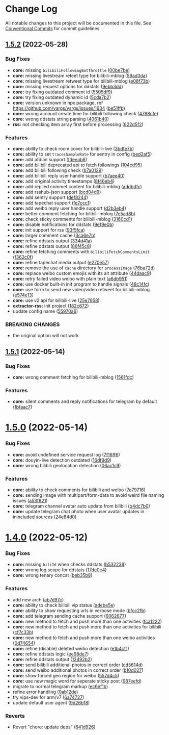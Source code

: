 # Change Log

All notable changes to this project will be documented in this file.
See [Conventional Commits](https://conventionalcommits.org) for commit guidelines.

## [1.5.2](https://github.com/sparanoid/a-soul/compare/v1.5.1...v1.5.2) (2022-05-28)


### Bug Fixes

* **core:** missing `bilibiliFollowingBotThrottle` ([00be7be](https://github.com/sparanoid/a-soul/commit/00be7bebb6249dbe85e95c0448b81c9fe51931e8))
* **core:** missing livestream reteet type for bilibili-mblog ([59ad3da](https://github.com/sparanoid/a-soul/commit/59ad3dac02c3329ccd69bd69510cb46833a95fc8))
* **core:** missing livestream retweet type for bilibili-mblog ([e08f73b](https://github.com/sparanoid/a-soul/commit/e08f73baf009d9f9f2eb33ecd2591f530d9f743d))
* **core:** missing request options for ddstats ([9ebb3dd](https://github.com/sparanoid/a-soul/commit/9ebb3ddf43c5fd2f7c4b5b711256d49640954d86))
* **core:** try fixing outdated comment id ([5505df9](https://github.com/sparanoid/a-soul/commit/5505df9f9203cd14d53664d6d216f66f1bde2271))
* **core:** try fixing outdated dynamic id ([5cda7b2](https://github.com/sparanoid/a-soul/commit/5cda7b2ebe08289432199c5b515a98787b1c9206))
* **core:** version unknown in npx package, ref https://github.com/yargs/yargs/issues/1934 ([be51ffb](https://github.com/sparanoid/a-soul/commit/be51ffb19ca5539f63d4c1a0462d8dc212410dc2))
* **core:** wrong account create time for bilibili following check ([4788cfe](https://github.com/sparanoid/a-soul/commit/4788cfee2e54d1478361fbfcb2368bfa937c0206))
* **core:** wrong ddstats string parsing ([4061b40](https://github.com/sparanoid/a-soul/commit/4061b400303945fb18a0a09e201c7302532de105))
* **rss:** not checking item array first before processing ([622d5f2](https://github.com/sparanoid/a-soul/commit/622d5f281afb63bb7ac0f9285cf25c47fc26cbae))


### Features

* **core:** ability to check room cover for bilibili-live ([3bdfe7b](https://github.com/sparanoid/a-soul/commit/3bdfe7b1d7570aacdf0b2be1015b83019802b06d))
* **core:** ability to set `tracesSampleRate` for sentry in config ([bed2af5](https://github.com/sparanoid/a-soul/commit/bed2af5d1c0db9df07c7526d42816478261c3747))
* **core:** add afdian support ([fdeeab6](https://github.com/sparanoid/a-soul/commit/fdeeab6773064f09f2d5405344b906129b4637c4))
* **core:** add bilibili deprecated api to fetch followings ([104cd95](https://github.com/sparanoid/a-soul/commit/104cd9533ea5284a61631847f588c8258a818571))
* **core:** add bilibili following check ([b7a0129](https://github.com/sparanoid/a-soul/commit/b7a012964ba92e706c4dddc4a978943bf8274e84))
* **core:** add bilibili reply user handle support ([b7aee40](https://github.com/sparanoid/a-soul/commit/b7aee40caf97a0e0341cbb93ce86bd5d0efb2375))
* **core:** add original activity timestamps ([8f46eb4](https://github.com/sparanoid/a-soul/commit/8f46eb4d95e31c2d2bd4b5159d3f07ce6712cdf1))
* **core:** add replied commet content for bilibili-mblog ([addbdfc](https://github.com/sparanoid/a-soul/commit/addbdfc3410d22c60cb82d316a829528556f1ce6))
* **core:** add rsshub-json support ([bcd04d9](https://github.com/sparanoid/a-soul/commit/bcd04d996e19dc34e47e2854f3efa65e452d1442))
* **core:** add sentry support ([def8244](https://github.com/sparanoid/a-soul/commit/def82444b1b3beb94ffb701004566d8f0ba2c4b9))
* **core:** add tapechat support ([fe7ccc1](https://github.com/sparanoid/a-soul/commit/fe7ccc1691969d11f8884039d6c0516a0f5a6fab))
* **core:** add weibo reply user handle support ([d2b3eb4](https://github.com/sparanoid/a-soul/commit/d2b3eb455a2036a6ef4fcada96931c776cfbebef))
* **core:** better comment fetching for bilibili-mblog ([7e5ad8b](https://github.com/sparanoid/a-soul/commit/7e5ad8b7708348b01a803c4a6ba3a453a0e79ff0))
* **core:** check sticky comments for bilibili-mblog ([3160cd1](https://github.com/sparanoid/a-soul/commit/3160cd102d62078345108a6b28fd877f30d8b7de))
* **core:** disable notifications for ddstats ([9ef9e0b](https://github.com/sparanoid/a-soul/commit/9ef9e0b4053149cce2d423fe11fad7e1178ffe87))
* **core:** init support for rss ([93f5fca](https://github.com/sparanoid/a-soul/commit/93f5fca339dccc29c3d6041853e866af7b0dec91))
* **core:** larger comment cache ([3ca6e7b](https://github.com/sparanoid/a-soul/commit/3ca6e7b1a4fed377e23cf1bb09d332ce988a676a))
* **core:** refine ddstats output ([334d41a](https://github.com/sparanoid/a-soul/commit/334d41a16db4bfcafa2c77d4e32c17001a2455f1))
* **core:** refine ddstats output ([86f45c8](https://github.com/sparanoid/a-soul/commit/86f45c874a0bf6bae422b31c763b4ca5a2b5fb6b))
* **core:** refine fetching comments with `bilibiliFetchCommentsLimit` ([f362c0f](https://github.com/sparanoid/a-soul/commit/f362c0f9b84363edbc95bfc6f71126aa71802b6c))
* **core:** refine tapechat media output ([e270e57](https://github.com/sparanoid/a-soul/commit/e270e57901538f9d53092fcea20f915eb02e8d05))
* **core:** remove the use of `cache` directory for `processImage` ([76ba72d](https://github.com/sparanoid/a-soul/commit/76ba72d9848cffcbbd734092dbe71b72b83d586a))
* **core:** replace weibo custom emojis with its alt attribute ([44daac9](https://github.com/sparanoid/a-soul/commit/44daac9eee8dfb843cc4b442da8a91f022fce937))
* **core:** retry failed video weibo with plain text ([a6db951](https://github.com/sparanoid/a-soul/commit/a6db9510a17b28cde05188273a00df72e3534927))
* **core:** use docker built-in init program to handle signals ([48c14fc](https://github.com/sparanoid/a-soul/commit/48c14fc9af3287f12971602c59444043cca6b444))
* **core:** use form to send new video/video retweet for bilibili-mblog ([e574e13](https://github.com/sparanoid/a-soul/commit/e574e13a6f46cd13b57d309b942cca78cfd18010))
* **core:** use v2 api for bilibili-live ([25e7658](https://github.com/sparanoid/a-soul/commit/25e765804fbd8d4ecfb9f2b00ee65217c8e19ada))
* **extractor-rss:** init project ([182c672](https://github.com/sparanoid/a-soul/commit/182c67258701873ecafb0df3c87a020d8aec0eee))
* update config name ([55970a6](https://github.com/sparanoid/a-soul/commit/55970a60b3e27f4cf33ff2c7455e937d32fc80fc))


### BREAKING CHANGES

* the original option will not work





## [1.5.1](https://github.com/sparanoid/a-soul/compare/v1.5.0...v1.5.1) (2022-05-14)


### Bug Fixes

* **core:** wrong comment fetching for bilibili-mblog ([1561fdc](https://github.com/sparanoid/a-soul/commit/1561fdcdc0b0ad0b2794e3745d04d64ed3d376a2))


### Features

* **core:** silent comments and reply notifications for telegram by default ([fbfaac7](https://github.com/sparanoid/a-soul/commit/fbfaac75a9fc57c7137fa544046022addeb7c227))





# [1.5.0](https://github.com/sparanoid/a-soul/compare/v1.4.0...v1.5.0) (2022-05-14)


### Bug Fixes

* **core:** avoid undefined service request log ([7f16ff6](https://github.com/sparanoid/a-soul/commit/7f16ff6ed3d783c5a814a9e2ae4cf8cfc293addd))
* **core:** douyin-live detection outdated ([16df9d9](https://github.com/sparanoid/a-soul/commit/16df9d993b3236a98150a82dc069537242c38689))
* **core:** wrong bilibili geolocation detection ([06ac1c9](https://github.com/sparanoid/a-soul/commit/06ac1c9eceb9a8e6286f1b3482e75d69c7b16ff3))


### Features

* **core:** ability to check comments for bilibili and weibo ([7e79716](https://github.com/sparanoid/a-soul/commit/7e797169b2a5402ae8b1c100bcda5248436d1902))
* **core:** sending image with multipart/form-data to avoid weird file naming issues ([a53f821](https://github.com/sparanoid/a-soul/commit/a53f82146c62de997409504f361af964e49295d4))
* **core:** telegram channel avatar auto update from bilibili ([b4dc7b0](https://github.com/sparanoid/a-soul/commit/b4dc7b026d3d3ca819449cc1acc3aa86ee30af86))
* **core:** update telegram chat photo when user avatar updates in inincluded sources ([24e84d0](https://github.com/sparanoid/a-soul/commit/24e84d0fca55c7451537ebe60d2e0fec44e01c83))





# [1.4.0](https://github.com/sparanoid/a-soul/compare/v1.3.2...v1.4.0) (2022-05-12)


### Bug Fixes

* **core:** missing `biliId` when checks ddstats ([b532238](https://github.com/sparanoid/a-soul/commit/b5322381f4697f8d0f64e4491b7cbfbd3c6a9261))
* **core:** wrong log scope for ddstats ([17de0c4](https://github.com/sparanoid/a-soul/commit/17de0c4aca98421f067e8d748206a6005e4cb539))
* **core:** wrong tenary concat ([beb35b8](https://github.com/sparanoid/a-soul/commit/beb35b8761b708e1f463c42715a95e2aa2ad8f25))


### Features

* add new arch ([ab7d97c](https://github.com/sparanoid/a-soul/commit/ab7d97c169617d1a1a39b655216a05f5a71a4f3d))
* **core:** ability to check bilibili vip status ([adebe5e](https://github.com/sparanoid/a-soul/commit/adebe5e6d3a676dc475e5c589225c6939210c630))
* **core:** ability to show requesting urls in verbose mode ([bfcc2fb](https://github.com/sparanoid/a-soul/commit/bfcc2fbbcd3b2b120bfd35d763917803fd8c5a47))
* **core:** add telegram sending cache support ([6062677](https://github.com/sparanoid/a-soul/commit/6062677b28f73aa9ec6fe00d1b367bc97f1da5e0))
* **core:** new method to fetch and push more than one activities ([fca1222](https://github.com/sparanoid/a-soul/commit/fca122227a97288e562fef1a92102fc3a71cdc75))
* **core:** new method to fetch and push more than one activities for bilibili ([cf7c33b](https://github.com/sparanoid/a-soul/commit/cf7c33be1a0e61c472e95d9a80c83a6d3bbb3369))
* **core:** new method to fetch and push more than one weibo activities ([0d74654](https://github.com/sparanoid/a-soul/commit/0d746540939c085a6398930a061f7098b01da5fc))
* **core:** refine (disable) deleted weibo detection ([e1b4cf1](https://github.com/sparanoid/a-soul/commit/e1b4cf100f186e74e80e4b1f11aa6d3b47d2d99c))
* **core:** refine ddstats logic ([ee98de7](https://github.com/sparanoid/a-soul/commit/ee98de7eeee831018938723711aabfdad971dc5c))
* **core:** refine ddstats output ([12492b2](https://github.com/sparanoid/a-soul/commit/12492b2e975c7c2275e17daf7f4a2c9a30576d03))
* **core:** send bilibili additional photos in correct order ([cd5614d](https://github.com/sparanoid/a-soul/commit/cd5614d5dbbed278febc459df18485bd71d60ded))
* **core:** send weibo additional photos in correct order ([b10d027](https://github.com/sparanoid/a-soul/commit/b10d0271c28374d1c74c77191458ae25ded9bb9d))
* **core:** show forced geo region for weibo ([557d4c5](https://github.com/sparanoid/a-soul/commit/557d4c5fff07becbc27bdc1b87de9bf099a27f0f))
* **core:** use new magic word for seperate sticky post ([987eefd](https://github.com/sparanoid/a-soul/commit/987eefd229632a6518096f394f7b1ea5e05548cd))
* migrate to normal telegram markup ([ec6ef1b](https://github.com/sparanoid/a-soul/commit/ec6ef1b1a6e686271015142205e97635366e27e9))
* refine error handling ([0ab12de](https://github.com/sparanoid/a-soul/commit/0ab12de26b710206ac662e2d1713b23740bb9d1e))
* try vips-dev for arm/v7 ([6a74727](https://github.com/sparanoid/a-soul/commit/6a74727f4646a260f2878da5856b87142516ab0b))
* update default user agent ([9d26b18](https://github.com/sparanoid/a-soul/commit/9d26b18375c558073ff7c7875f6f2125175edf29))


### Reverts

* Revert "chore: update deps" ([641d926](https://github.com/sparanoid/a-soul/commit/641d926e6cca1f82dbacd2d8708954ea93d5f4c6))
